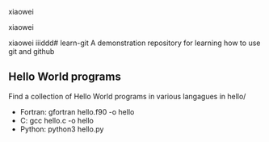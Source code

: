 xiaowei

xiaowei


xiaowei
iiiddd# learn-git
A demonstration repository for learning how to use git and github

## Hello World programs
Find a collection of Hello World programs in various langagues in hello/
* Fortran: gfortran hello.f90 -o hello
* C: gcc hello.c -o hello
* Python: python3 hello.py


